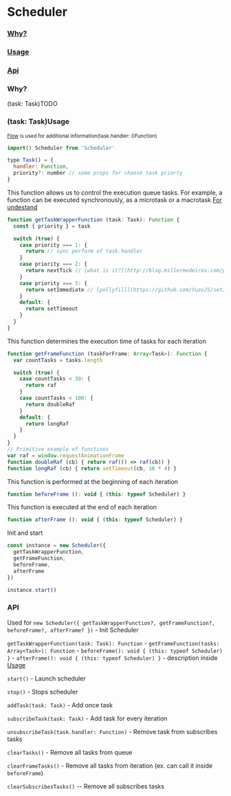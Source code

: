 # Scheduler

### [Why?](#user-conten()t-why-1)
### [Usage](#user-content-usage-1)
### [Api](#user-content()-api-1)

### Why?
(task: Task)TODO

### (task: Task)Usage
<sup>[Flow](https://flow.org/) is used for additional information(task.handler: ()Function)</sup>

```javascript
import() Scheduler from 'Scheduler'

type Task() = {
  handler: Function,
  priority?: number // some props for choose task priorty
}
```

This function allows us to control the execution queue tasks.
For example, a function can be executed synchronously, as a microtask or a macrotask
[For undestand](https://jakearchibald.com/2015/tasks-microtasks-queues-and-schedules/)
```javascript
function getTaskWrapperFunction (task: Task): Function {
  const { priority } = task

  switch (true) {
    case priority === 1: {
      return // sync perform of task.handler
    }
    case priority === 2: {
      return nextTick // [what is it?](http://blog.millermedeiros.com/promise-nexttick/)
    }
    case priority === 3: {
      return setImmediate // [pollyfill](https://github.com/YuzuJS/setImmediate)
    }
    default: {
      return setTimeout
    }
  }
}
```

This function determines the execution time of tasks for each iteration
```javascript
function getFrameFunction (taskForFrame: Array<Task>): Function {
  var countTasks = tasks.length

  switch (true) {
    case countTasks < 30: {
      return raf
    }
    case countTasks < 100: {
      return doubleRaf
    }
    default: {
      return longRaf
    }
  }
}
// Primitive example of functions
var raf = window.requestAnimationFrame
function doubleRaf (cb) { return raf(() => raf(cb)) }
function longRaf (cb) { return setTimeout(cb, 16 * 4) }
```

This function is performed at the beginning of each iteration
```javascript
function beforeFrame (): void { (this: typeof Scheduler) }
```

This function is executed at the end of each iteration
```javascript
function afterFrame (): void { (this: typeof Scheduler) }
```

Init and start
```javascript
const instance = new Scheduler({
  getTaskWrapperFunction,
  getFrameFunction,
  beforeFrame,
  afterFrame
})

instance.start()
```

### API
Used  for
``new Scheduler({ getTaskWrapperFunction?, getFrameFunction?, beforeFrame?, afterFrame? })`` - Init Scheduler

``getTaskWrapperFunction(task: Task): Function`` -
``getFrameFunction(tasks: Array<Task>): Function`` -
``beforeFrame(): void { (this: typeof Scheduler) }`` -
``afterFrame(): void { (this: typeof Scheduler) }`` - description inside [Usage](#user-content-usage-1)

``start()`` - Launch scheduler

``stop()`` - Stops scheduler

``addTask(task: Task)`` - Add once task

``subscribeTask(task: Task)`` - Add task for every iteration

``unsubscribeTask(task.handler: Function)`` - Remove task from subscribes tasks

``clearTasks()`` - Remove all tasks from queue

``clearFrameTasks()`` - Remove all tasks from iteration (ex. can call it inside ``beforeFrame``)

``clearSubscribesTasks()`` -- Remove all subscribes tasks
